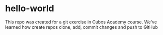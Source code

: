 # hello-world
This repo was created for a git exercise in Cubos Academy course. We've learned how create repos clone, add, commit changes and push to GitHub